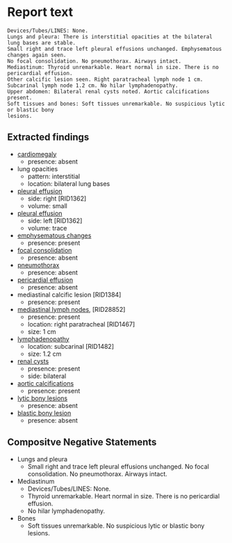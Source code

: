 # Report text

```text
Devices/Tubes/LINES: None.
Lungs and pleura: There is interstitial opacities at the bilateral lung bases are stable.
Small right and trace left pleural effusions unchanged. Emphysematous changes again seen.
No focal consolidation. No pneumothorax. Airways intact.
Mediastinum: Thyroid unremarkable. Heart normal in size. There is no pericardial effusion.
Other calcific lesion seen. Right paratracheal lymph node 1 cm. Subcarinal lymph node 1.2 cm. No hilar lymphadenopathy.
Upper abdomen: Bilateral renal cysts noted. Aortic calcifications present.
Soft tissues and bones: Soft tissues unremarkable. No suspicious lytic or blastic bony
lesions.
```

## Extracted findings

- [cardiomegaly](../../definitions/upmedic/Cardiomegaly.cde.md)
  - presence: absent
- lung opacities
  - pattern: interstitial
  - location: bilateral lung bases
- [pleural effusion](../../definitions/hood/pleural-effusion.md)
  - side: right \[RID1362\]
  - volume: small
- [pleural effusion](../../definitions/hood/pleural-effusion.md)
  - side: left \[RID1362\]
  - volume: trace
- [emphysematous changes](../../definitions/hood/emphysema.md)
  - presence: present
- [focal consolidation](../../definitions/smartreporting/consolidation.txt)
  - presence: absent
- [pneumothorax](../../definitions/hood/pneumothorax.md)
  - presence: absent
- [pericardial effusion](../../definitions/hood/pericardial-effusion.md)
  - presence: absent
- mediastinal calcific lesion \[RID1384\]
  - presence: present
- [mediastinal lymph nodes](../../definitions/hood/mediastinal-lymph-nodes.md), \[RID28852\]
  - presence: present
  - location: right paratracheal \[RID1467\]
  - size: 1 cm
- [lymphadenopathy](../../definitions/hood/mediastinal-lymph-nodes.md)
  - location: subcarinal \[RID1482\]
  - size: 1.2 cm
- [renal cysts](../../definitions/nuance/hepatic_and_renal_cysts.json)
  - presence: present
  - side: bilateral
- [aortic calcifications](../../definitions/hood/aortic-atherosclerosis.md)
  - presence: present
- [lytic bony lesions](../../definitions/hood/lytic-lesion.md)
  - presence: absent
- [blastic bony lesion](../../definitions/hood/sclerotic-lesion.md)
  - presence: absent

## Compositve Negative Statements

- Lungs and pleura
  - Small right and trace left pleural effusions unchanged. No focal consolidation. No pneumothorax. Airways intact.
- Mediastinum
  - Devices/Tubes/LINES: None.
  - Thyroid unremarkable. Heart normal in size. There is no pericardial effusion.
  - No hilar lymphadenopathy.
- Bones
  - Soft tissues unremarkable. No suspicious lytic or blastic bony lesions.
  